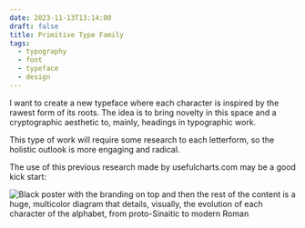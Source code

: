 ```yaml
---
date: 2023-11-13T13:14:00
draft: false
title: Primitive Type Family
tags:
  - typography
  - font
  - typeface
  - design
---
```

I want to create a new typeface where each character is inspired by the rawest form of its roots. The idea is to bring novelty in this space and a cryptographic aesthetic to, mainly, headings in typographic work.

This type of work will require some research to each letterform, so the holistic outlook is more engaging and radical.

The use of this previous research made by usefulcharts.com may be a good kick start:

![Black poster with the branding on top and then the rest of the content is a huge, multicolor diagram that details, visually, the evolution of each character of the alphabet, from proto-Sinaitic to modern Roman](../attachment/image/primitive_typeface-1699795204428.jpeg)